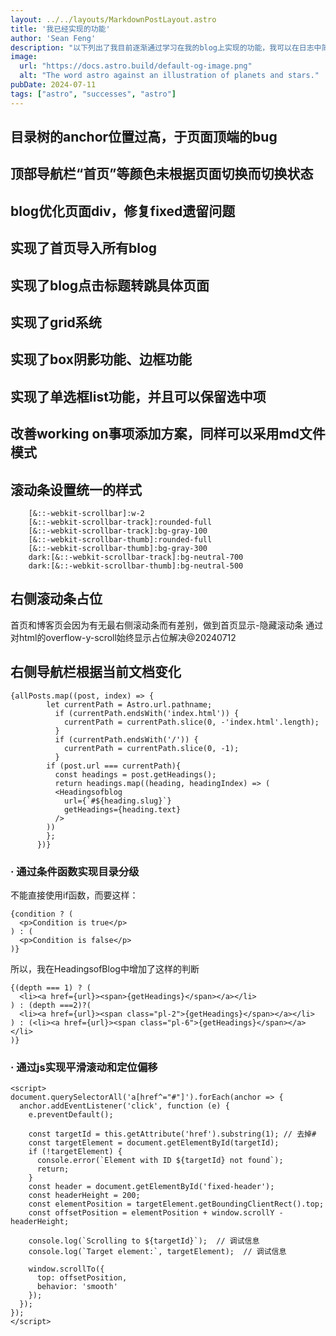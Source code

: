 ```yaml
---
layout: ../../layouts/MarkdownPostLayout.astro
title: '我已经实现的功能'
author: 'Sean Feng'
description: "以下列出了我目前逐渐通过学习在我的blog上实现的功能，我可以在日志中简化记录过程，对于专项实现的功能可以在这篇日志中记载，这样就不会出现两边都有记录的情况"
image:
  url: "https://docs.astro.build/default-og-image.png"
  alt: "The word astro against an illustration of planets and stars."
pubDate: 2024-07-11
tags: ["astro", "successes", "astro"]
---
```

## 目录树的anchor位置过高，于页面顶端的bug
## 顶部导航栏“首页”等颜色未根据页面切换而切换状态
## blog优化页面div，修复fixed遗留问题
## 实现了首页导入所有blog
## 实现了blog点击标题转跳具体页面
## 实现了grid系统
## 实现了box阴影功能、边框功能
## 实现了单选框list功能，并且可以保留选中项
## 改善working on事项添加方案，同样可以采用md文件模式 
## 滚动条设置统一的样式

        [&::-webkit-scrollbar]:w-2
		[&::-webkit-scrollbar-track]:rounded-full
		[&::-webkit-scrollbar-track]:bg-gray-100
		[&::-webkit-scrollbar-thumb]:rounded-full
		[&::-webkit-scrollbar-thumb]:bg-gray-300
		dark:[&::-webkit-scrollbar-track]:bg-neutral-700
		dark:[&::-webkit-scrollbar-thumb]:bg-neutral-500

## 右侧滚动条占位
首页和博客页会因为有无最右侧滚动条而有差别，做到首页显示-隐藏滚动条
通过对html的overflow-y-scroll始终显示占位解决@20240712

## 右侧导航栏根据当前文档变化

    {allPosts.map((post, index) => {
            let currentPath = Astro.url.pathname;
              if (currentPath.endsWith('index.html')) {
                currentPath = currentPath.slice(0, -'index.html'.length);
              }
              if (currentPath.endsWith('/')) {
                currentPath = currentPath.slice(0, -1);
              }
            if (post.url === currentPath){
              const headings = post.getHeadings();
              return headings.map((heading, headingIndex) => (
              <Headingsofblog 
                url={`#${heading.slug}`} 
                getHeadings={heading.text} 
              />
            ))
            };         
          })} 

### · 通过条件函数实现目录分级
不能直接使用if函数，而要这样：

    {condition ? (
      <p>Condition is true</p>
    ) : (
      <p>Condition is false</p>
    )}

所以，我在HeadingsofBlog中增加了这样的判断

    {(depth === 1) ? (
      <li><a href={url}><span>{getHeadings}</span></a></li>
    ) : (depth ===2)?(
      <li><a href={url}><span class="pl-2">{getHeadings}</span></a></li>
    ) : (<li><a href={url}><span class="pl-6">{getHeadings}</span></a></li>
    )}

### · 通过js实现平滑滚动和定位偏移

    <script>
    document.querySelectorAll('a[href^="#"]').forEach(anchor => {
      anchor.addEventListener('click', function (e) {
        e.preventDefault();

        const targetId = this.getAttribute('href').substring(1); // 去掉#
        const targetElement = document.getElementById(targetId);
        if (!targetElement) {
          console.error(`Element with ID ${targetId} not found`);
          return;
        }
        const header = document.getElementById('fixed-header');
        const headerHeight = 200;
        const elementPosition = targetElement.getBoundingClientRect().top;
        const offsetPosition = elementPosition + window.scrollY - headerHeight;

        console.log(`Scrolling to ${targetId}`);  // 调试信息
        console.log(`Target element:`, targetElement);  // 调试信息

        window.scrollTo({
          top: offsetPosition,
          behavior: 'smooth'
        });
      });
    });
    </script>

